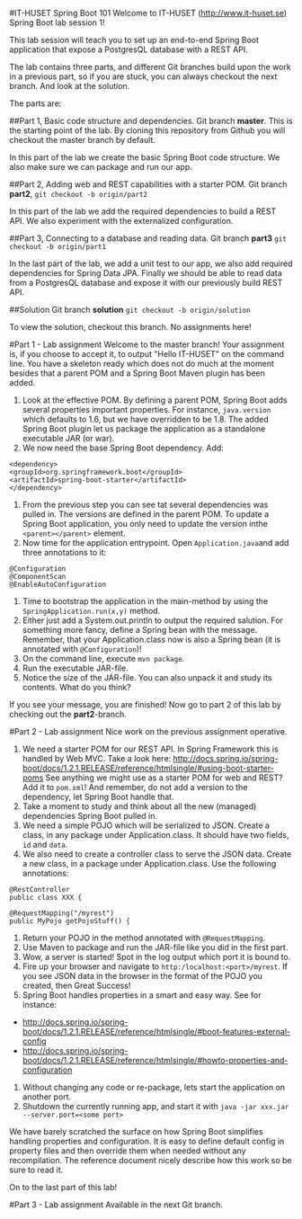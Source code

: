 #IT-HUSET Spring Boot 101
Welcome to IT-HUSET (http://www.it-huset.se) Spring Boot lab session 1!

This lab session will teach you to set up an end-to-end Spring Boot application that expose a PostgresQL database with a REST API.

The lab contains three parts, and different Git branches build upon the work in a previous part, so if you are stuck, you can always checkout the
next branch. And look at the solution.

The parts are:

##Part 1, Basic code structure and dependencies.
Git branch **master**. This is the starting point of the lab. By cloning this repository from Github you will checkout the master branch by default.

In this part of the lab we create the basic Spring Boot code structure. We also make sure we can package and run our app.

##Part 2, Adding web and REST capabilities with a starter POM.
Git branch **part2**, `git checkout -b origin/part2`

In this part of the lab we add the required dependencies to build a REST API. We also experiment with the externalized configuration.

##Part 3, Connecting to a database and reading data.
Git branch **part3** `git checkout -b origin/part1`

In the last part of the lab, we add a unit test to our app, we also add required dependencies for Spring Data JPA.
Finally we should be able to read data from a PostgresQL database and expose it with our previously build REST API.

##Solution
Git branch **solution** `git checkout -b origin/solution`

To view the solution, checkout this branch. No assignments here!

#Part 1 - Lab assignment
Welcome to the master branch! Your assignment is, if you choose to accept it, to output "Hello IT-HUSET" on the command line.
You have a skeleton ready which does not do much at the moment besides that a parent POM and a Spring Boot Maven plugin has been added.

1. Look at the effective POM. By defining a parent POM, Spring Boot adds several properties important properties.
For instance, `java.version` which defaults to 1.6, but we have overridden to be 1.8.
The added Spring Boot plugin let us package the application as a standalone executable JAR (or war).
1. We now need the base Spring Boot dependency. Add:
```
<dependency>
<groupId>org.springframework.boot</groupId>
<artifactId>spring-boot-starter</artifactId>
</dependency>
```
1. From the previous step you can see tat several dependencies was pulled in. The versions are defined in the parent POM.
To update a Spring Boot application, you only need to update the version inthe `<parent></parent>` element.
1. Now time for the application entrypoint. Open `Application.java`and add three annotations to it:
```
@Configuration
@ComponentScan
@EnableAutoConfiguration
```
1. Time to bootstrap the application in the main-method by using the `SpringApplication.run(x,y)` method.
1. Either just add a System.out.println to output the required salution. For something more fancy, define a Spring bean with the message.
Remember, that your Application.class now is also a Spring bean (it is annotated with `@Configuration`)!
1. On the command line, execute `mvn package`.
1. Run the executable JAR-file.
1. Notice the size of the JAR-file. You can also unpack it and study its contents. What do you think?

If you see your message, you are finished! Now go to part 2 of this lab by checking out the **part2**-branch.

#Part 2 - Lab assignment
Nice work on the previous assignment operative.

1. We need a starter POM for our REST API. In Spring Framework this is handled by Web MVC.
Take a look here: http://docs.spring.io/spring-boot/docs/1.2.1.RELEASE/reference/htmlsingle/#using-boot-starter-poms
See anything we might use as a starter POM for web and REST? Add it to `pom.xml`! And remember, do not add a version to the
dependency, let Spring Boot handle that.
1. Take a moment to study and think about all the new (managed) dependencies Spring Boot pulled in.
1. We need a simple POJO which will be serialized to JSON. Create a class, in any package under Application.class.
It should have two fields, `id` and `data`.
1. We also need to create a controller class to serve the JSON data. Create a new class, in a package under Application.class.
Use the following annotations:
```
@RestController
public class XXX {
```
```
@RequestMapping("/myrest")
public MyPojo getPojoStuff() {
```
1. Return your POJO in the method annotated with `@RequestMapping`.
1. Use Maven to package and run the JAR-file like you did in the first part.
1. Wow, a server is started! Spot in the log output which port it is bound to.
1. Fire up your browser and navigate to `http:/localhost:<port>/myrest`.
If you see JSON data in the browser in the format of the POJO you created, then Great Success!
1. Spring Boot handles properties in a smart and easy way. See for instance:
  * http://docs.spring.io/spring-boot/docs/1.2.1.RELEASE/reference/htmlsingle/#boot-features-external-config
  * http://docs.spring.io/spring-boot/docs/1.2.1.RELEASE/reference/htmlsingle/#howto-properties-and-configuration
1. Without changing any code or re-package, lets start the application on another port.
1. Shutdown the currently running app, and start it with `java -jar xxx.jar --server.port=<some port>`

We have barely scratched the surface on how Spring Boot simplifies handling properties and configuration. It is easy to define default config
in property files and then override them when needed without any recompilation.
The reference document nicely describe how this work so be sure to read it.

On to the last part of this lab!

#Part 3 - Lab assignment
Available in the next Git branch.